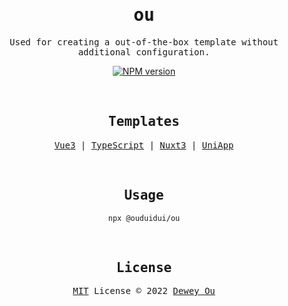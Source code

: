 <h1 align="center"><samp>ou</samp></h1>

<p align="center">
  <samp>Used for creating a out-of-the-box template without additional configuration.</samp>
</p>

<p align="center">
<a href="https://www.npmjs.com/package/@ouduidui/ou"><img src="https://img.shields.io/npm/v/@ouduidui/ou?label=" alt="NPM version"></a></p>

<br>

<h2 align="center"><samp>Templates</samp></h2>

<p align="center">
  <samp> <a href="https://github.com/ouduidui/vue3-template/blob/main/README.md">Vue3</a> | <a href="https://github.com/ouduidui/typescript-template/blob/main/README.md">TypeScript</a> | <a href="https://github.com/ouduidui/nuxt3-template/blob/main/README.md">Nuxt3</a> | <a href="https://github.com/ouduidui/uniapp-template/blob/main/README.md">UniApp</a></samp>
</p>

<br>

<h2 align="center"><samp>Usage</samp></h2>

<p align="center">
  <code>npx @ouduidui/ou</code>
</p>

<br>

<h2 align="center"><samp>License</samp></h2>

<p align="center">
  <samp><a href="./LICENSE">MIT</a> License © 2022 <a href="https://github.com/ouduidui">Dewey Ou</a></samp>
</p>